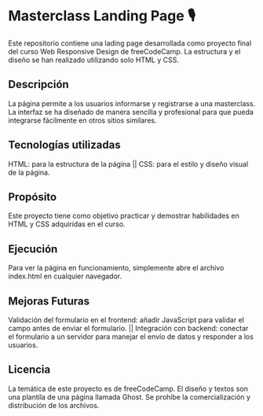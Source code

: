 # Masterclass Landing Page 🎙️
Este repositorio contiene una lading page desarrollada como proyecto final del curso Web Responsive Design de freeCodeCamp. La estructura y el diseño se han realizado utilizando solo HTML y CSS.

## Descripción
La página permite a los usuarios informarse  y registrarse a una masterclass. La interfaz se ha diseñado de manera sencilla y profesional para que pueda integrarse fácilmente en otros sitios similares.

## Tecnologías utilizadas
HTML: para la estructura de la página || CSS: para el estilo y diseño visual de la página.

## Propósito
Este proyecto tiene como objetivo practicar y demostrar habilidades en HTML y CSS adquiridas en el curso.

## Ejecución
Para ver la página en funcionamiento, simplemente abre el archivo index.html en cualquier navegador.

## Mejoras Futuras
Validación del formulario en el frontend: añadir JavaScript para validar el campo antes de enviar el formulario. || Integración con backend: conectar el formulario a un servidor para manejar el envío de datos y responder a los usuarios.

## Licencia
La temática de este proyecto es de freeCodeCamp. El diseño y textos son una plantila de una página llamada Ghost. Se prohíbe la comercialización y distribución de los archivos.

